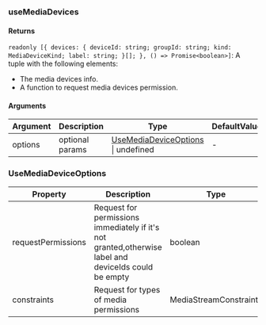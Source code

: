 ### useMediaDevices

#### Returns
`readonly [{ devices: { deviceId: string; groupId: string; kind: MediaDeviceKind; label: string; }[]; }, () => Promise<boolean>]`: A tuple with the following elements:
- The media devices info.
- A function to request media devices permission.

#### Arguments
|Argument|Description|Type|DefaultValue|
|---|---|---|---|
|options|optional params|[UseMediaDeviceOptions](#UseMediaDeviceOptions) \| undefined |-|

### UseMediaDeviceOptions

|Property|Description|Type|DefaultValue|
|---|---|---|---|
|requestPermissions|Request for permissions immediately if it's not granted,otherwise label and deviceIds could be empty|boolean |`false`|
|constraints|Request for types of media permissions|MediaStreamConstraints |`{ audio: true, video: true }`|